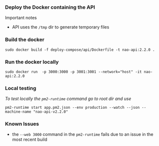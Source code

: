 ### Deploy the Docker containing the API

Important notes
- API uses the `/tmp` dir to generate temporary files

### Build the docker
`sudo docker build -f deploy-compose/api/Dockerfile -t nao-api:2.2.0 .`

### Run the docker locally
`sudo docker run  -p 3000:3000 -p 3001:3001 --network="host" -it nao-api:2.2.0`

### Local testing
_To test locally the `pm2-runtime` command go to root dir and use_

`pm2-runtime start app.pm2.json --env production --watch --json --machine-name "nao-api-v2.2.0"`


### Known Issues
* the `--web 3000` command in the `pm2-runtime` fails due to an issue in the most recent build
